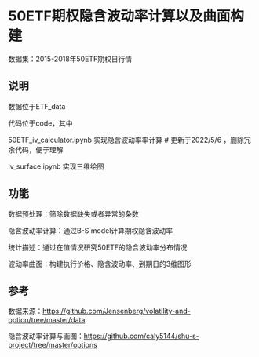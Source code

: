 # 50ETF期权隐含波动率计算以及曲面构建

数据集：2015-2018年50ETF期权日行情

## 说明

数据位于ETF_data

代码位于code，其中

50ETF_iv_calculator.ipynb 实现隐含波动率率计算 # 更新于2022/5/6 ，删除冗余代码，便于理解

iv_surface.ipynb 实现三维绘图

## 功能

数据预处理：筛除数据缺失或者异常的条数

隐含波动率计算：通过B-S model计算期权隐含波动率

统计描述：通过在值情况研究50ETF的隐含波动率分布情况

波动率曲面：构建执行价格、隐含波动率、到期日的3维图形

## 参考

数据来源：https://github.com/Jensenberg/volatility-and-option/tree/master/data

隐含波动率计算与画图：https://github.com/caly5144/shu-s-project/tree/master/options
